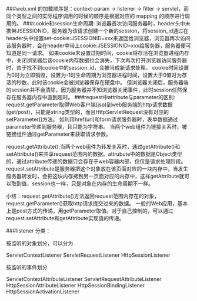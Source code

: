 ###web.xml 的加载顺序是：context-param -> listener -> filter -> servlet，而同个类型之间的实际程序调用的时候的顺序是根据对应的 mapping 的顺序进行调用的。
###cookie和session生命周期:
浏览器首次访问服务器时，header头中未携带JSESSIONID，服务器为该请求创建一个新的session，将session_id通过在header头中设置set-cookie:JSESSIONID=xxx来返回给浏览器，浏览器再次访问该服务器时，会在header中带上cookie:JSESSIONID=xxx给服务器，服务器便可知道是同一请求。
如果cookie未设置过期时间，cookie将存活在浏览器进程内存中，关闭浏览器后该cookie内存数据也会消失，下次再次打开浏览器访问服务器时，由于找不到cookie中的session_id，会被当成新请求处理。
cookie时间设置为0时为立即销毁，设置为-1时生命周期为浏览器进程时间，设置大于0值时为存活的秒数，此时该cookie会被浏览器保存在硬盘中。
但浏览器关闭后，服务器端的session并不会清除，因为服务器并不知浏览器关闭事件，此时session任然保存在服务器内存中直到超时。
###request中attribute与parameter的区别:
request.getParameter取得Web客户端(jsp)到web服务端的http请求数据(get/post)，只能是string类型的，而且HttpServletRequest没有对应的setParameter()方法。
如利用href(url)和form请求服务器时，表单数据通过parameter传递到服务器，且只能为字符串。
当两个web组件为链接关系时，被链接组件通过getParameter来获取请求参数。
 
request.getAttribute():当两个web组件为转发关系时，通过getAttribute()和setAttribute()来共享request范围内的数据。attrubute中的数据是Object类型的，通过attribute传递的数据只会存在于web容器内部，仅仅是请求处理阶段。
request.setAttribute是服务器把这个对象放在该页面对应的一块内存中，当发生服务器转发时，会把这块内存拷到另一页面对应的内存中，这样getAttribute就可以取到值，session也一样，只是对象在内存的生命周期不一样。
 
小结：request.getAttribute()方法返回request范围内存在的对象，request.getParameter()获取http请求提交过来的数据。
一般的Web应用，基本上是post方式的传递，用getParameter取值。对于自己控制的，可以通过request.setAttribute和getAttribute实现值的传递。



###listener
分类：

按监听的对象划分，可以分为

ServletContextListener
ServletRequestListener
HttpSessionListener
 

按监听的事件划分

ServletContextAttributeListener
ServletRequestAttributeListener
HttpSessionAttributeListener
HttpSessionBindingListener
HttpSessionActivationListener